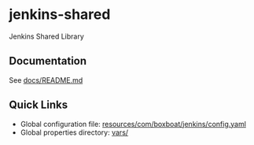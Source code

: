 # jenkins-shared

Jenkins Shared Library

## Documentation

See [docs/README.md](docs/README.md)

## Quick Links

- Global configuration file: [resources/com/boxboat/jenkins/config.yaml](resources/com/boxboat/jenkins/config.yaml)
- Global properties directory: [vars/](vars/)

